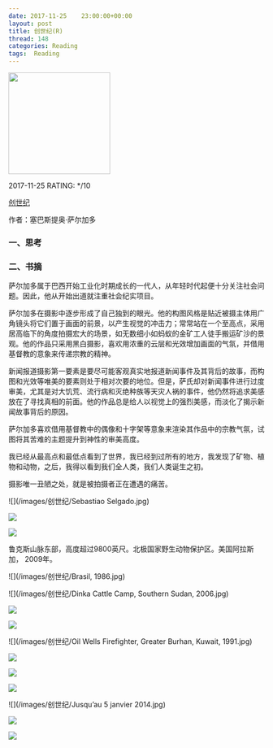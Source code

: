 ```yaml
---
date: 2017-11-25    23:00:00+00:00
layout: post
title: 创世纪(R)
thread: 148
categories: Reading
tags:  Reading
---
```




<img src="https://images-cn.ssl-images-amazon.com/images/I/71MUzfNcKnL.jpg" width="200" />



2017-11-25 RATING:  */10




[创世纪](https://www.amazon.cn/Sebasti%C3%A3o-Salgado-GENESIS-%E5%A1%9E%E5%B7%B4%E6%96%AF%E6%8F%90%E5%A5%A5%C2%B7%E8%90%A8%E5%B0%94%E5%8A%A0%E5%A4%9A/dp/B00LUKIVO6)



作者：塞巴斯提奥·萨尔加多



### 一、思考





### 二、书摘



萨尔加多属于巴西开始工业化时期成长的一代人，从年轻时代起便十分关注社会问题。因此，他从开始出道就注重社会纪实项目。



萨尔加多在摄影中逐步形成了自己独到的眼光。他的构图风格是贴近被摄主体用广角镜头将它们置于画面的前景，以产生视觉的冲击力；常常站在一个至高点，采用居高临下的角度拍摄宏大的场景，如无数细小如蚂蚁的金矿工人徒手搬运矿沙的景观。他的作品只采用黑白摄影，喜欢用浓重的云层和光效增加画面的气氛，并借用基督教的意象来传递宗教的精神。



新闻报道摄影第一要素是要尽可能客观真实地报道新闻事件及其背后的故事，而构图和光效等唯美的要素则处于相对次要的地位。但是，萨氏却对新闻事件进行过度审美，尤其是对大饥荒、流行病和灭绝种族等天灾人祸的事件，他仍然将追求美感放在了寻找真相的前面。他的作品总是给人以视觉上的强烈美感，而淡化了揭示新闻故事背后的原因。



萨尔加多喜欢借用基督教中的偶像和十字架等意象来渲染其作品中的宗教气氛，试图将其苦难的主题提升到神性的审美高度。



我已经从最高点和最低点看到了世界，我已经到过所有的地方，我发现了矿物、植物和动物，之后，我得以看到我们全人类，我们人类诞生之初。



摄影唯一丑陋之处，就是被拍摄者正在遭遇的痛苦。







![](/images/创世纪/Sebastiao Selgado.jpg)

![](/images/创世纪/Cover.jpg)

![](/images/创世纪/Mountain.jpg)

鲁克斯山脉东部，高度超过9800英尺。北极国家野生动物保护区。美国阿拉斯加， 2009年。

![](/images/创世纪/Brasil, 1986.jpg)

![](/images/创世纪/Dinka Cattle Camp, Southern Sudan, 2006.jpg)

![](/images/创世纪/Iceberg.jpg)

![](/images/创世纪/Lake.jpg)

![](/images/创世纪/Oil Wells Firefighter, Greater Burhan, Kuwait, 1991.jpg)

![](/images/创世纪/People.jpg)

![](/images/创世纪/cabrite.jpg)

![](/images/创世纪/bryce-canyon-national-park-hoodoos-utah-0412.jpg)

![](/images/创世纪/Jusqu’au 5 janvier 2014.jpg)

![](/images/创世纪/sebastiao-salgado-genesis-baobab-trees1.jpg)

![](/images/创世纪/Snow.jpg)




















































